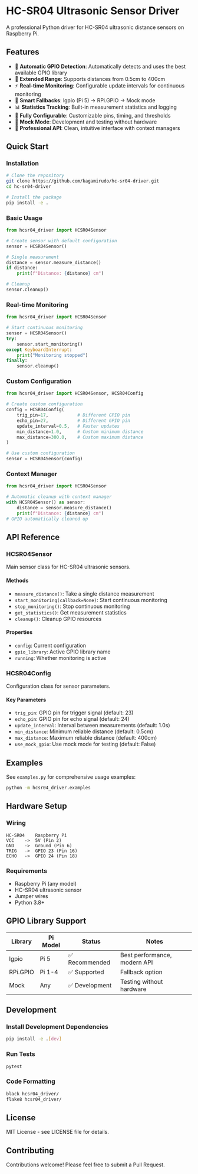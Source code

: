 # HC-SR04 Ultrasonic Sensor Driver

A professional Python driver for HC-SR04 ultrasonic distance sensors on Raspberry Pi.

## Features

- 🚀 **Automatic GPIO Detection**: Automatically detects and uses the best available GPIO library
- 📏 **Extended Range**: Supports distances from 0.5cm to 400cm
- ⚡ **Real-time Monitoring**: Configurable update intervals for continuous monitoring
- 🎯 **Smart Fallbacks**: lgpio (Pi 5) → RPi.GPIO → Mock mode
- 📊 **Statistics Tracking**: Built-in measurement statistics and logging
- 🔧 **Fully Configurable**: Customizable pins, timing, and thresholds
- 🧪 **Mock Mode**: Development and testing without hardware
- 🎨 **Professional API**: Clean, intuitive interface with context managers

## Quick Start

### Installation

```bash
# Clone the repository
git clone https://github.com/kagamirudo/hc-sr04-driver.git
cd hc-sr04-driver

# Install the package
pip install -e .
```

### Basic Usage

```python
from hcsr04_driver import HCSR04Sensor

# Create sensor with default configuration
sensor = HCSR04Sensor()

# Single measurement
distance = sensor.measure_distance()
if distance:
    print(f"Distance: {distance} cm")

# Cleanup
sensor.cleanup()
```

### Real-time Monitoring

```python
from hcsr04_driver import HCSR04Sensor

# Start continuous monitoring
sensor = HCSR04Sensor()
try:
    sensor.start_monitoring()
except KeyboardInterrupt:
    print("Monitoring stopped")
finally:
    sensor.cleanup()
```

### Custom Configuration

```python
from hcsr04_driver import HCSR04Sensor, HCSR04Config

# Create custom configuration
config = HCSR04Config(
    trig_pin=17,           # Different GPIO pin
    echo_pin=27,           # Different GPIO pin
    update_interval=0.5,   # Faster updates
    min_distance=1.0,      # Custom minimum distance
    max_distance=300.0,    # Custom maximum distance
)

# Use custom configuration
sensor = HCSR04Sensor(config)
```

### Context Manager

```python
from hcsr04_driver import HCSR04Sensor

# Automatic cleanup with context manager
with HCSR04Sensor() as sensor:
    distance = sensor.measure_distance()
    print(f"Distance: {distance} cm")
# GPIO automatically cleaned up
```

## API Reference

### HCSR04Sensor

Main sensor class for HC-SR04 ultrasonic sensors.

#### Methods

- `measure_distance()`: Take a single distance measurement
- `start_monitoring(callback=None)`: Start continuous monitoring
- `stop_monitoring()`: Stop continuous monitoring
- `get_statistics()`: Get measurement statistics
- `cleanup()`: Cleanup GPIO resources

#### Properties

- `config`: Current configuration
- `gpio_library`: Active GPIO library name
- `running`: Whether monitoring is active

### HCSR04Config

Configuration class for sensor parameters.

#### Key Parameters

- `trig_pin`: GPIO pin for trigger signal (default: 23)
- `echo_pin`: GPIO pin for echo signal (default: 24)
- `update_interval`: Interval between measurements (default: 1.0s)
- `min_distance`: Minimum reliable distance (default: 0.5cm)
- `max_distance`: Maximum reliable distance (default: 400cm)
- `use_mock_gpio`: Use mock mode for testing (default: False)

## Examples

See `examples.py` for comprehensive usage examples:

```bash
python -m hcsr04_driver.examples
```

## Hardware Setup

### Wiring

```
HC-SR04    Raspberry Pi
VCC    ->  5V (Pin 2)
GND    ->  Ground (Pin 6)
TRIG   ->  GPIO 23 (Pin 16)
ECHO   ->  GPIO 24 (Pin 18)
```

### Requirements

- Raspberry Pi (any model)
- HC-SR04 ultrasonic sensor
- Jumper wires
- Python 3.8+

## GPIO Library Support

| Library | Pi Model | Status | Notes |
|---------|----------|---------|-------|
| lgpio | Pi 5 | ✅ Recommended | Best performance, modern API |
| RPi.GPIO | Pi 1-4 | ✅ Supported | Fallback option |
| Mock | Any | ✅ Development | Testing without hardware |

## Development

### Install Development Dependencies

```bash
pip install -e .[dev]
```

### Run Tests

```bash
pytest
```

### Code Formatting

```bash
black hcsr04_driver/
flake8 hcsr04_driver/
```

## License

MIT License - see LICENSE file for details.

## Contributing

Contributions welcome! Please feel free to submit a Pull Request.
